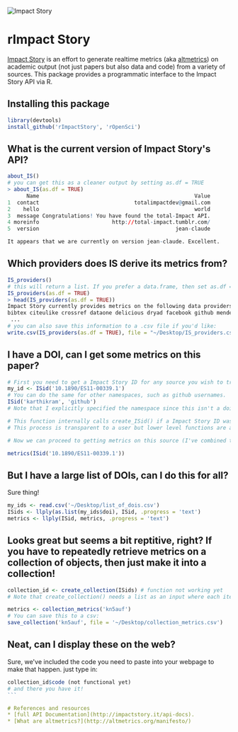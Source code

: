 ![Impact Story](https://raw.github.com/ropensci/rImpactStory/master/impactstory-logo.png) 
# rImpact Story 
[Impact Story](http://total-impact.org/) is an effort to generate realtime metrics (aka [altmetrics](http://altmetrics.org)) on academic output (not just papers but also data and code) from a variety of sources.  This package provides a programmatic interface to the Impact Story API via R.


## Installing this package

```r
library(devtools)
install_github('rImpactStory', 'rOpenSci')
```
## What is the current version of Impact Story's API?

```r
about_IS()
# you can get this as a cleaner output by setting as.df = TRUE
> about_IS(as.df = TRUE)
      Name                                                 Value
1  contact                              totalimpactdev@gmail.com
2    hello                                                 world
3  message Congratulations! You have found the total-Impact API.
4 moreinfo                       http://total-impact.tumblr.com/
5  version                                           jean-claude

It appears that we are currently on version jean-claude. Excellent.
```

## Which providers does IS derive its metrics from?

```r
IS_providers()
# this will return a list. If you prefer a data.frame, then set as.df = TRUE
IS_providers(as.df = TRUE)
> head(IS_providers(as.df = TRUE))
Impact Story currently provides metrics on the following data providers: 
bibtex citeulike crossref dataone delicious dryad facebook github mendeley plosalm pubmed slideshare topsy webpage wikipedia 
 ...
# you can also save this information to a .csv file if you'd like:
write.csv(IS_providers(as.df = TRUE), file = "~/Desktop/IS_providers.csv")
```

## I have a DOI, can I get some metrics on this paper?

```r
# First you need to get a Impact Story ID for any source you wish to track. 
my_id <- ISid('10.1890/ES11-00339.1')
# You can do the same for other namespaces, such as github usernames.
ISid('karthikram', 'github')
# Note that I explicitly specified the namespace since this isn't a doi.

# This function internally calls create_ISid() if a Impact Story ID was not previously assigned to this object. 
# This process is transparent to a user but lower level functions are available to call directly.

# Now we can proceed to getting metrics on this source (I've combined the two functions above).

metrics(ISid('10.1890/ES11-00339.1'))

```

## But I have a large list of DOIs, can I do this for all?

Sure thing!

```r
my_ids <- read.csv('~/Desktop/list_of_dois.csv')
ISids <- llply(as.list(my_ids$doi), ISid, .progress = 'text')
metrics <- llply(ISid, metrics, .progress = 'text')
```

## Looks great but seems a bit reptitive, right? If you have to repeatedly retrieve metrics on a collection of objects, then just make it into a collection!

```r
collection_id <- create_collection(ISids) # function not working yet
# Note that create_collection() needs a list as an input where each item on the list is itself a list with namespace and the id.

metrics <- collection_metrics('kn5auf')
# You can save this to a csv:
save_collection('kn5auf', file = '~/Desktop/collection_metrics.csv')
```

## Neat, can I display these on the web?

Sure, we've included the code you need to paste into your webpage to make that happen.
just type in:

````r
collection_id$code (not functional yet)
# and there you have it!
```

# References and resources
* [full API Documentation](http://impactstory.it/api-docs).
* [What are altmetrics?](http://altmetrics.org/manifesto/)
